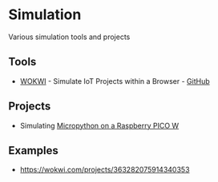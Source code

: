 # Simulation
Various simulation tools and projects

## Tools
- [WOKWI](https://wokwi.com/) - Simulate IoT Projects within a Browser - [GitHub](https://github.com/wokwi)

## Projects
 - Simulating [Micropython on a Raspberry PICO W](https://github.com/griemide/MicroPython/tree/master/RP2040)

## Examples

- https://wokwi.com/projects/363282075914340353

